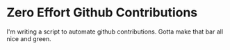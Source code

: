 Zero Effort Github Contributions
================================

I'm writing a script to automate github contributions. Gotta make that bar all nice and green.

